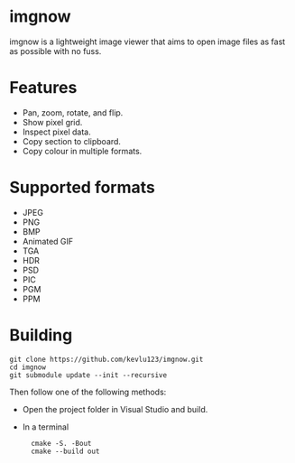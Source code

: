 # imgnow
imgnow is a lightweight image viewer that aims to
open image files as fast as possible with no fuss.

# Features
- Pan, zoom, rotate, and flip.
- Show pixel grid.
- Inspect pixel data.
- Copy section to clipboard.
- Copy colour in multiple formats.

# Supported formats
- JPEG
- PNG
- BMP
- Animated GIF
- TGA
- HDR
- PSD
- PIC
- PGM
- PPM

# Building
```
git clone https://github.com/kevlu123/imgnow.git
cd imgnow
git submodule update --init --recursive
```
Then follow one of the following methods:

- Open the project folder in Visual Studio and build.
- In a terminal

        cmake -S. -Bout
        cmake --build out
